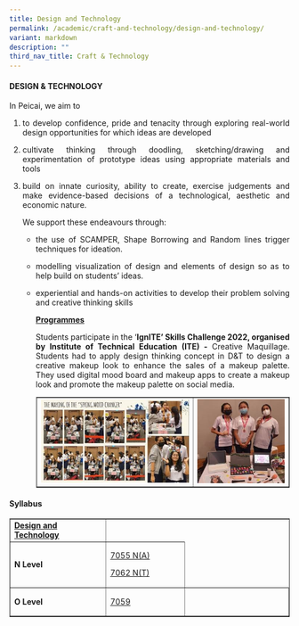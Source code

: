 ```yaml
---
title: Design and Technology
permalink: /academic/craft-and-technology/design-and-technology/
variant: markdown
description: ""
third_nav_title: Craft & Technology
---
```

<h4><strong>DESIGN &amp; TECHNOLOGY</strong></h4>
<p>In Peicai, we aim to</p>
<ol>
<li><p align="justify">to develop confidence, pride and tenacity through exploring real-world design opportunities for which ideas are developed
</p></li><li><p align="justify">cultivate thinking through doodling, sketching/drawing and experimentation of prototype ideas using appropriate materials and tools
</p></li><li><p align="justify">build on innate curiosity, ability to create, exercise judgements and make evidence-based decisions of a technological, aesthetic and economic nature.
</p><p>We support these endeavours through:</p>
<ul>
<li><p align="justify">the use of SCAMPER, Shape Borrowing and Random lines trigger techniques for ideation.
</p></li><li><p align="justify">modelling visualization of design and elements of design so as to help build on students’ ideas.
</p></li><li><p align="justify">experiential and hands-on activities to develop their problem solving and creative thinking skills
</p><p><strong><u>Programmes<br></u></strong></p><p align="justify">Students participate in the ‘<strong>IgnITE’ Skills Challenge 2022, organised by Institute of Technical Education (ITE) -&nbsp;</strong>Creative Maquillage. Students had&nbsp;to apply design thinking concept in D&amp;T to design a creative makeup look to enhance the sales of a makeup palette. They used digital mood board and makeup apps to create a makeup look and promote the makeup palette on social media.</p>
<table style="border-collapse: collapse; width: 100%;" border="1">
<tbody>
<tr>
<td style="width: 62%;"><img src="/images/ct6.jpg"></td>
<td style="width: 38%;"><img src="/images/ct16.jpg"></td>
</tr>
</tbody>
</table></li></ul></li></ol>
<h4><strong>Syllabus</strong></h4>
<table style="border-collapse: collapse; width: 100%;" border="1">
<tbody>
<tr>
<td width="170"><strong><u>Design and Technology</u></strong></td>
</tr>
<tr>
<td width="60"><strong>N Level</strong></td>
<td width="141">
<p><a href="https://www.seab.gov.sg/docs/default-source/national-examinations/syllabus/nlevel/2022syllabus/7055_y22_sy.pdf">7055 N(A)</a></p>
<p><a href="https://www.seab.gov.sg/docs/default-source/national-examinations/syllabus/nlevel/2022syllabus/7062_y22_sy.pdf">7062 N(T)</a></p>
</td></tr>
<tr>
<td width="60"><strong>O Level</strong></td>
<td width="141"><a href="https://www.seab.gov.sg/docs/default-source/national-examinations/syllabus/olevel/2022syllabus/7059_y22_sy.pdf"><p>7059</p></a></td>
<td width="200">&nbsp;</td>
</tr>
</tbody>
</table>